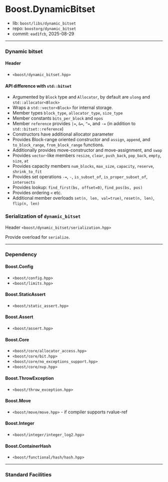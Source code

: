 # Boost.DynamicBitset

* lib: `boost/libs/dynamic_bitset`
* repo: `boostorg/dynamic_bitset`
* commit: `ead1fcb`, 2025-08-29

------
### Dynamic bitset

#### Header

* `<boost/dynamic_bitset.hpp>`

#### API difference with `std::bitset`

* Argumented by `Block` type and `Allocator`, by default are `ulong` and `std::allocator<Block>`
* Wraps a `std::vector<Block>` for internal storage.
* Member types `block_type`, `allocator_type`, `size_type`
* Member constants `bits_per_block` and `npos`
* Member `reference` provides `|=`, `&=`, `^=`, and `-=` (in addition to `std::bitset::reference`)
* Constructors have additional allocator parameter
* Provides Block-range oriented constructor and `assign`, `append`, and `to_block_range`, `from_block_range` functions.
* Additionally provides move-constructor and move-assignment, and `swap`
* Provides `vector`-like members `resize`, `clear`, `push_back`, `pop_back`, `empty`, `size`, `at`
* Provides capacity members `num_blocks`, `max_size`, `capacity`, `reserve`, `shrink_to_fit`
* Provides set operations `-=`, `-`, `is_subset_of`, `is_proper_subset_of`, `intersects`
* Provides lookup: `find_first(bs, offset=0)`, `find_pos(bs, pos)`
* Provides ordering `<` etc.
* Additional member overloads `set(n, len, val=true)`, `reset(n, len)`, `flip(n, len)`

### Serialization of `dynamic_bitset`

Header `<boost/dynamic_bitset/serialization.hpp>`

Provide overload for `serialize`.

------
### Dependency

#### Boost.Config

* `<boost/config.hpp>`
* `<boost/limits.hpp>`

#### Boost.StaticAssert

* `<boost/static_assert.hpp>`

#### Boost.Assert

* `<boost/assert.hpp>`

#### Boost.Core

* `<boost/core/allocator_access.hpp>`
* `<boost/core/bit.hpp>`
* `<boost/core/no_exceptions_support.hpp>`
* `<boost/core/nvp.hpp>`

#### Boost.ThrowException

* `<boost/throw_exception.hpp>`

#### Boost.Move

* `<boost/move/move.hpp>` - if compiler supports rvalue-ref

#### Boost.Integer

* `<boost/integer/integer_log2.hpp>`

#### Boost.ContainerHash

* `<boost/functional/hash/hash.hpp>`

------
### Standard Facilities
